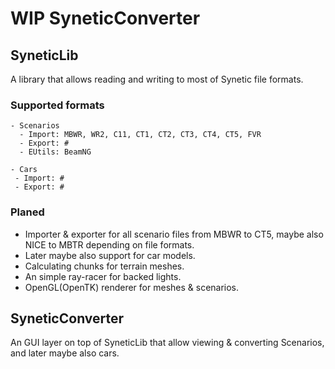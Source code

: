 # WIP SyneticConverter
## SyneticLib
A library that allows reading and writing to most of Synetic file formats.
### Supported formats
```
- Scenarios
  - Import: MBWR, WR2, C11, CT1, CT2, CT3, CT4, CT5, FVR
  - Export: #
  - EUtils: BeamNG
 ```
 ```
- Cars
  - Import: #
  - Export: #
 ```
### Planed
- Importer & exporter for all scenario files from MBWR to CT5, maybe also NICE to MBTR depending on file formats.
- Later maybe also support for car models.
- Calculating chunks for terrain meshes.
- An simple ray-racer for backed lights.
- OpenGL(OpenTK) renderer for meshes & scenarios.
## SyneticConverter
An GUI layer on top of SyneticLib that allow viewing & converting Scenarios, and later maybe also cars.

